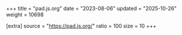 +++
title = "pad.js.org"
date = "2023-08-06"
updated = "2025-10-26"
weight = 10698

[extra]
source = "https://pad.js.org/"
ratio = 100
size = 10
+++
